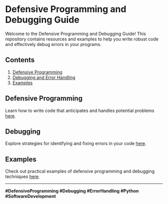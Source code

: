 # Defensive Programming and Debugging Guide

Welcome to the Defensive Programming and Debugging Guide! This repository contains resources and examples to help you write robust code and effectively debug errors in your programs.

## Contents
1. [Defensive Programming](#defensive-programming)
2. [Debugging and Error Handling](#debugging)
3. [Examples](#examples)

## Defensive Programming
Learn how to write code that anticipates and handles potential problems [here](./defensive_programming.md).

## Debugging
Explore strategies for identifying and fixing errors in your code [here](./debugging.md).

## Examples
Check out practical examples of defensive programming and debugging techniques [here](./examples/README.md).

---

**#DefensiveProgramming #Debugging #ErrorHandling #Python #SoftwareDevelopment**
